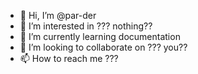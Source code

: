 - 👋 Hi, I’m @par-der
- 👀 I’m interested in ??? nothing??
- 🌱 I’m currently learning documentation
- 💞️ I’m looking to collaborate on ??? you??
- 📫 How to reach me ???

<!---
par-der/par-der is a ✨ special ✨ repository because its `README.md` (this file) appears on your GitHub profile.
You can click the Preview link to take a look at your changes.
--->
